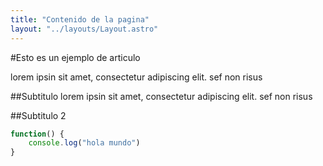 ```yaml
---
title: "Contenido de la pagina"
layout: "../layouts/Layout.astro"
---
```


#Esto es un ejemplo de articulo

lorem ipsin sit amet, consectetur adipiscing elit. sef non risus

##Subtitulo
lorem ipsin sit amet, consectetur adipiscing elit. sef non risus

##Subtitulo 2

```javascript
function() {
    console.log("hola mundo")
}
```
